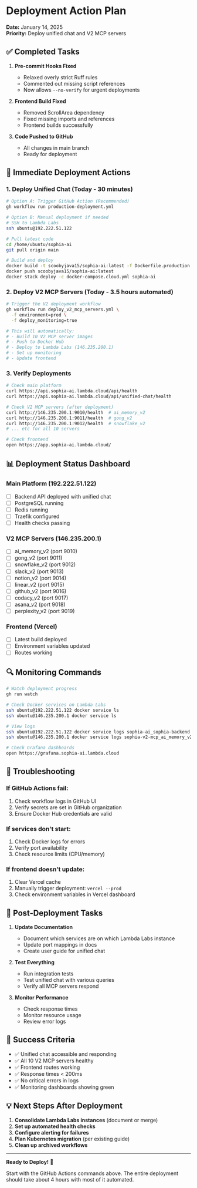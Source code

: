 # Deployment Action Plan

**Date:** January 14, 2025  
**Priority:** Deploy unified chat and V2 MCP servers

## ✅ Completed Tasks

1. **Pre-commit Hooks Fixed**
   - Relaxed overly strict Ruff rules
   - Commented out missing script references
   - Now allows `--no-verify` for urgent deployments

2. **Frontend Build Fixed**
   - Removed ScrollArea dependency
   - Fixed missing imports and references
   - Frontend builds successfully

3. **Code Pushed to GitHub**
   - All changes in main branch
   - Ready for deployment

## 🚀 Immediate Deployment Actions

### 1. Deploy Unified Chat (Today - 30 minutes)

```bash
# Option A: Trigger GitHub Action (Recommended)
gh workflow run production-deployment.yml

# Option B: Manual deployment if needed
# SSH to Lambda Labs
ssh ubuntu@192.222.51.122

# Pull latest code
cd /home/ubuntu/sophia-ai
git pull origin main

# Build and deploy
docker build -t scoobyjava15/sophia-ai:latest -f Dockerfile.production .
docker push scoobyjava15/sophia-ai:latest
docker stack deploy -c docker-compose.cloud.yml sophia-ai
```

### 2. Deploy V2 MCP Servers (Today - 3.5 hours automated)

```bash
# Trigger the V2 deployment workflow
gh workflow run deploy_v2_mcp_servers.yml \
  -f environment=prod \
  -f deploy_monitoring=true

# This will automatically:
# - Build 10 V2 MCP server images
# - Push to Docker Hub
# - Deploy to Lambda Labs (146.235.200.1)
# - Set up monitoring
# - Update frontend
```

### 3. Verify Deployments

```bash
# Check main platform
curl https://api.sophia-ai.lambda.cloud/api/health
curl https://api.sophia-ai.lambda.cloud/api/unified-chat/health

# Check V2 MCP servers (after deployment)
curl http://146.235.200.1:9010/health  # ai_memory_v2
curl http://146.235.200.1:9011/health  # gong_v2
curl http://146.235.200.1:9012/health  # snowflake_v2
# ... etc for all 10 servers

# Check frontend
open https://app.sophia-ai.lambda.cloud/
```

## 📊 Deployment Status Dashboard

### Main Platform (192.222.51.122)
- [ ] Backend API deployed with unified chat
- [ ] PostgreSQL running
- [ ] Redis running
- [ ] Traefik configured
- [ ] Health checks passing

### V2 MCP Servers (146.235.200.1)
- [ ] ai_memory_v2 (port 9010)
- [ ] gong_v2 (port 9011)
- [ ] snowflake_v2 (port 9012)
- [ ] slack_v2 (port 9013)
- [ ] notion_v2 (port 9014)
- [ ] linear_v2 (port 9015)
- [ ] github_v2 (port 9016)
- [ ] codacy_v2 (port 9017)
- [ ] asana_v2 (port 9018)
- [ ] perplexity_v2 (port 9019)

### Frontend (Vercel)
- [ ] Latest build deployed
- [ ] Environment variables updated
- [ ] Routes working

## 🔍 Monitoring Commands

```bash
# Watch deployment progress
gh run watch

# Check Docker services on Lambda Labs
ssh ubuntu@192.222.51.122 docker service ls
ssh ubuntu@146.235.200.1 docker service ls

# View logs
ssh ubuntu@192.222.51.122 docker service logs sophia-ai_sophia-backend
ssh ubuntu@146.235.200.1 docker service logs sophia-v2-mcp_ai_memory_v2

# Check Grafana dashboards
open https://grafana.sophia-ai.lambda.cloud
```

## 🚨 Troubleshooting

### If GitHub Actions fail:
1. Check workflow logs in GitHub UI
2. Verify secrets are set in GitHub organization
3. Ensure Docker Hub credentials are valid

### If services don't start:
1. Check Docker logs for errors
2. Verify port availability
3. Check resource limits (CPU/memory)

### If frontend doesn't update:
1. Clear Vercel cache
2. Manually trigger deployment: `vercel --prod`
3. Check environment variables in Vercel dashboard

## 📝 Post-Deployment Tasks

1. **Update Documentation**
   - Document which services are on which Lambda Labs instance
   - Update port mappings in docs
   - Create user guide for unified chat

2. **Test Everything**
   - Run integration tests
   - Test unified chat with various queries
   - Verify all MCP servers respond

3. **Monitor Performance**
   - Check response times
   - Monitor resource usage
   - Review error logs

## 🎯 Success Criteria

- ✅ Unified chat accessible and responding
- ✅ All 10 V2 MCP servers healthy
- ✅ Frontend routes working
- ✅ Response times < 200ms
- ✅ No critical errors in logs
- ✅ Monitoring dashboards showing green

## 💡 Next Steps After Deployment

1. **Consolidate Lambda Labs instances** (document or merge)
2. **Set up automated health checks**
3. **Configure alerting for failures**
4. **Plan Kubernetes migration** (per existing guide)
5. **Clean up archived workflows**

---

**Ready to Deploy!** 🚀

Start with the GitHub Actions commands above. The entire deployment should take about 4 hours with most of it automated. 